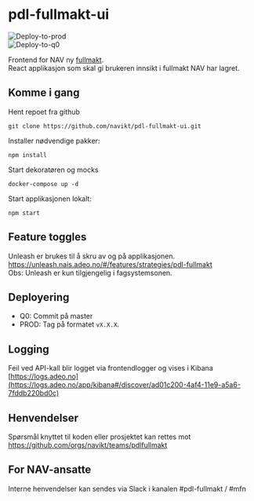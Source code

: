 # pdl-fullmakt-ui

![Deploy-to-prod](https://github.com/navikt/pdl-fullmakt-ui/workflows/Deploy-to-prod/badge.svg) <br>
![Deploy-to-q0](https://github.com/navikt/pdl-fullmakt-ui/workflows/Deploy-to-q0/badge.svg)

Frontend for NAV ny [fullmakt](https://github.com/navikt/pdl-fullmakt-api). <br> React applikasjon som skal gi brukeren innsikt i fullmakt NAV har lagret.

## Komme i gang

Hent repoet fra github

```
git clone https://github.com/navikt/pdl-fullmakt-ui.git
```

Installer nødvendige pakker:

```
npm install
```

Start dekoratøren og mocks

```
docker-compose up -d
```

Start applikasjonen lokalt:

```
npm start
```

## Feature toggles

Unleash er brukes til å skru av og på applikasjonen.<br>
https://unleash.nais.adeo.no/#/features/strategies/pdl-fullmakt <br>
Obs: Unleash er kun tilgjengelig i fagsystemsonen.

## Deployering

- Q0: Commit på master
- PROD: Tag på formatet `vX.X.X`.

## Logging

Feil ved API-kall blir logget via frontendlogger og vises i Kibana<br>
[https://logs.adeo.no](https://logs.adeo.no/app/kibana#/discover/ad01c200-4af4-11e9-a5a6-7fddb220bd0c)

## Henvendelser

Spørsmål knyttet til koden eller prosjektet kan rettes mot https://github.com/orgs/navikt/teams/pdlfullmakt

## For NAV-ansatte

Interne henvendelser kan sendes via Slack i kanalen #pdl-fullmakt  / #mfn

